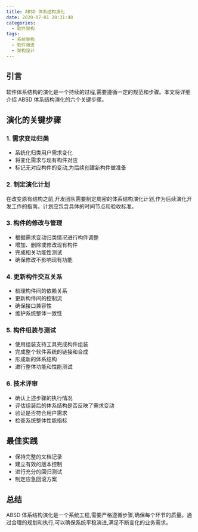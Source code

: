 ```yaml
---
title: ABSD 体系结构演化
date: 2020-07-01 20:31:48
categories:
  - 软件架构
tags:
  - 系统架构
  - 软件演进
  - 架构设计
---
```


## 引言
软件体系结构的演化是一个持续的过程,需要遵循一定的规范和步骤。本文将详细介绍 ABSD 体系结构演化的六个关键步骤。

## 演化的关键步骤

### 1. 需求变动归类
- 系统化归类用户需求变化
- 将变化需求与现有构件对应
- 标记无对应构件的变动,为后续创建新构件做准备

### 2. 制定演化计划
在改变原有结构之前,开发团队需要制定周密的体系结构演化计划,作为后续演化开发工作的指南。计划应包含具体的时间节点和验收标准。

### 3. 构件的修改与管理
- 根据需求变动归类情况进行构件调整
- 增加、删除或修改现有构件
- 完成相关功能性测试
- 确保修改不影响现有功能

### 4. 更新构件交互关系
- 梳理构件间的依赖关系
- 更新构件间的控制流
- 确保接口兼容性
- 维护系统整体一致性

### 5. 构件组装与测试
- 使用组装支持工具完成构件组装
- 完成整个软件系统的链接和合成
- 形成新的体系结构
- 进行整体功能和性能测试

### 6. 技术评审
- 确认上述步骤的执行情况
- 评估组装后的体系结构是否反映了需求变动
- 验证是否符合用户需求
- 检查系统整体性能指标

## 最佳实践
- 保持完整的文档记录
- 建立有效的版本控制
- 进行充分的回归测试
- 制定应急回滚方案

## 总结
ABSD 体系结构演化是一个系统工程,需要严格遵循步骤,确保每个环节的质量。通过合理的规划和执行,可以确保系统平稳演进,满足不断变化的业务需求。
